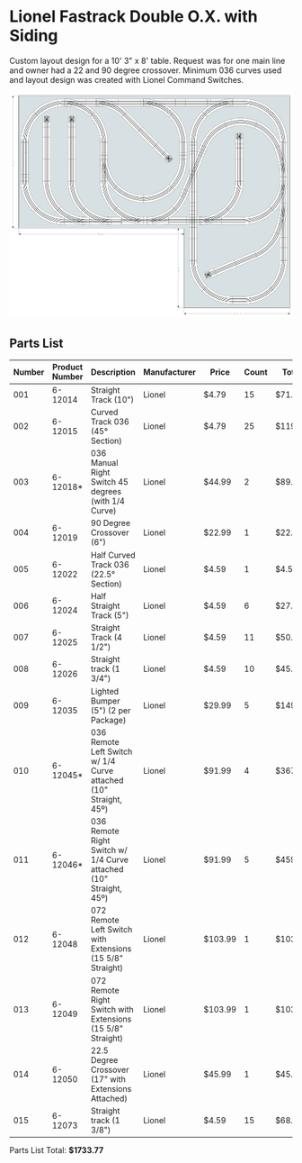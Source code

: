 # Lionel Fastrack Double O.X. with Siding

Custom layout design for a 10' 3" x 8' table. Request was for one main line and owner had a 22 and 90 degree crossover. Minimum 036 curves used and layout design was created with Lionel Command Switches.

![preview](./preview.png)

## Parts List

| Number | Product Number | Description                                                       | Manufacturer | Price   | Count | Total   |
| ------ | -------------- | ----------------------------------------------------------------- | ------------ | ------- | ----- | ------- |
| 001    | 6-12014        | Straight Track (10")                                              | Lionel       | $4.79   | 15    | $71.85  |
| 002    | 6-12015        | Curved Track 036 (45° Section)                                    | Lionel       | $4.79   | 25    | $119.75 |
| 003    | 6-12018\*      | 036 Manual Right Switch 45 degrees (with 1/4 Curve)               | Lionel       | $44.99  | 2     | $89.98  |
| 004    | 6-12019        | 90 Degree Crossover (6")                                          | Lionel       | $22.99  | 1     | $22.99  |
| 005    | 6-12022        | Half Curved Track 036 (22.5° Section)                             | Lionel       | $4.59   | 1     | $4.59   |
| 006    | 6-12024        | Half Straight Track (5")                                          | Lionel       | $4.59   | 6     | $27.54  |
| 007    | 6-12025        | Straight Track (4 1/2")                                           | Lionel       | $4.59   | 11    | $50.49  |
| 008    | 6-12026        | Straight track (1 3/4")                                           | Lionel       | $4.59   | 10    | $45.90  |
| 009    | 6-12035        | Lighted Bumper (5") (2 per Package)                               | Lionel       | $29.99  | 5     | $149.95 |
| 010    | 6-12045\*      | 036 Remote Left Switch w/ 1/4 Curve attached (10" Straight, 45º)  | Lionel       | $91.99  | 4     | $367.96 |
| 011    | 6-12046\*      | 036 Remote Right Switch w/ 1/4 Curve attached (10" Straight, 45º) | Lionel       | $91.99  | 5     | $459.95 |
| 012    | 6-12048        | 072 Remote Left Switch with Extensions (15 5/8" Straight)         | Lionel       | $103.99 | 1     | $103.99 |
| 013    | 6-12049        | 072 Remote Right Switch with Extensions (15 5/8" Straight)        | Lionel       | $103.99 | 1     | $103.99 |
| 014    | 6-12050        | 22.5 Degree Crossover (17" with Extensions Attached)              | Lionel       | $45.99  | 1     | $45.99  |
| 015    | 6-12073        | Straight track (1 3/8")                                           | Lionel       | $4.59   | 15    | $68.85  |

Parts List Total: **$1733.77**
